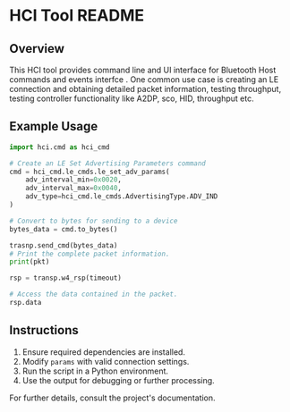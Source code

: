
# HCI Tool README

## Overview
This HCI tool provides command line and UI interface  for Bluetooth Host commands and events interfce . One common use case is creating an LE connection and obtaining detailed packet information, testing throughput, testing controller functionality like A2DP, sco, HID, throughput etc.

## Example Usage

```python
import hci.cmd as hci_cmd

# Create an LE Set Advertising Parameters command
cmd = hci_cmd.le_cmds.le_set_adv_params(
    adv_interval_min=0x0020,
    adv_interval_max=0x0040,
    adv_type=hci_cmd.le_cmds.AdvertisingType.ADV_IND
)

# Convert to bytes for sending to a device
bytes_data = cmd.to_bytes()

trasnp.send_cmd(bytes_data)
# Print the complete packet information.
print(pkt)

rsp = transp.w4_rsp(timeout)

# Access the data contained in the packet.
rsp.data
```

## Instructions
1. Ensure required dependencies are installed.
2. Modify `params` with valid connection settings.
3. Run the script in a Python environment.
4. Use the output for debugging or further processing.

For further details, consult the project's documentation.



